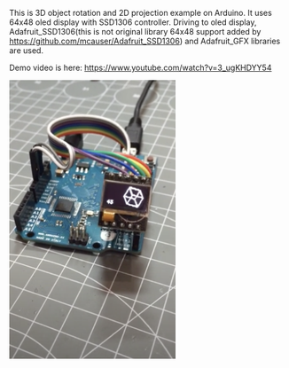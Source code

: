 This is 3D object rotation and 2D projection example on Arduino.
It uses 64x48 oled display with SSD1306 controller.
Driving to oled display, Adafruit_SSD1306(this is not original library 64x48 support added by https://github.com/mcauser/Adafruit_SSD1306) and Adafruit_GFX libraries are used.

Demo video is here: https://www.youtube.com/watch?v=3_ugKHDYY54

<img src="./setup.png" width="300">

